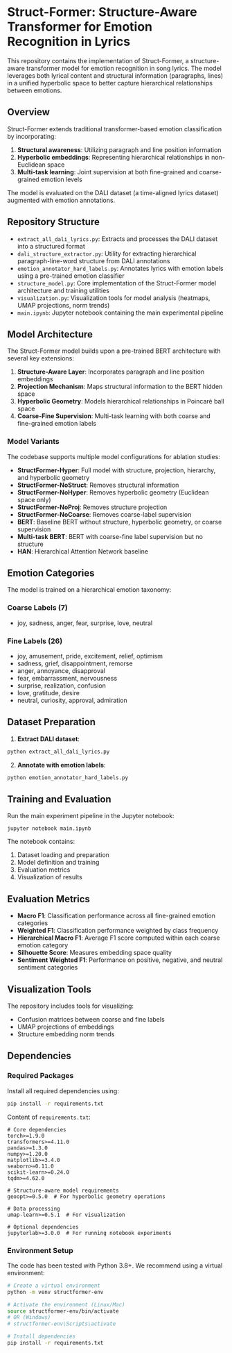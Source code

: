 # Struct-Former: Structure-Aware Transformer for Emotion Recognition in Lyrics

This repository contains the implementation of Struct-Former, a structure-aware transformer model for emotion recognition in song lyrics. The model leverages both lyrical content and structural information (paragraphs, lines) in a unified hyperbolic space to better capture hierarchical relationships between emotions.

## Overview

Struct-Former extends traditional transformer-based emotion classification by incorporating:

1. **Structural awareness**: Utilizing paragraph and line position information
2. **Hyperbolic embeddings**: Representing hierarchical relationships in non-Euclidean space
3. **Multi-task learning**: Joint supervision at both fine-grained and coarse-grained emotion levels

The model is evaluated on the DALI dataset (a time-aligned lyrics dataset) augmented with emotion annotations.

## Repository Structure

- `extract_all_dali_lyrics.py`: Extracts and processes the DALI dataset into a structured format
- `dali_structure_extractor.py`: Utility for extracting hierarchical paragraph-line-word structure from DALI annotations
- `emotion_annotator_hard_labels.py`: Annotates lyrics with emotion labels using a pre-trained emotion classifier
- `structure_model.py`: Core implementation of the Struct-Former model architecture and training utilities
- `visualization.py`: Visualization tools for model analysis (heatmaps, UMAP projections, norm trends)
- `main.ipynb`: Jupyter notebook containing the main experimental pipeline

## Model Architecture

The Struct-Former model builds upon a pre-trained BERT architecture with several key extensions:

1. **Structure-Aware Layer**: Incorporates paragraph and line position embeddings 
2. **Projection Mechanism**: Maps structural information to the BERT hidden space
3. **Hyperbolic Geometry**: Models hierarchical relationships in Poincaré ball space
4. **Coarse-Fine Supervision**: Multi-task learning with both coarse and fine-grained emotion labels

### Model Variants

The codebase supports multiple model configurations for ablation studies:

- **StructFormer-Hyper**: Full model with structure, projection, hierarchy, and hyperbolic geometry
- **StructFormer-NoStruct**: Removes structural information
- **StructFormer-NoHyper**: Removes hyperbolic geometry (Euclidean space only)
- **StructFormer-NoProj**: Removes structure projection
- **StructFormer-NoCoarse**: Removes coarse-label supervision
- **BERT**: Baseline BERT without structure, hyperbolic geometry, or coarse supervision
- **Multi-task BERT**: BERT with coarse-fine label supervision but no structure
- **HAN**: Hierarchical Attention Network baseline

## Emotion Categories

The model is trained on a hierarchical emotion taxonomy:

### Coarse Labels (7)
- joy, sadness, anger, fear, surprise, love, neutral

### Fine Labels (26)
- joy, amusement, pride, excitement, relief, optimism
- sadness, grief, disappointment, remorse
- anger, annoyance, disapproval
- fear, embarrassment, nervousness
- surprise, realization, confusion
- love, gratitude, desire
- neutral, curiosity, approval, admiration

## Dataset Preparation

1. **Extract DALI dataset**:
```python
python extract_all_dali_lyrics.py
```

2. **Annotate with emotion labels**:
```python
python emotion_annotator_hard_labels.py
```

## Training and Evaluation

Run the main experiment pipeline in the Jupyter notebook:
```
jupyter notebook main.ipynb
```

The notebook contains:
1. Dataset loading and preparation
2. Model definition and training
3. Evaluation metrics
4. Visualization of results

## Evaluation Metrics

- **Macro F1**: Classification performance across all fine-grained emotion categories
- **Weighted F1**: Classification performance weighted by class frequency
- **Hierarchical Macro F1**: Average F1 score computed within each coarse emotion category
- **Silhouette Score**: Measures embedding space quality
- **Sentiment Weighted F1**: Performance on positive, negative, and neutral sentiment categories

## Visualization Tools

The repository includes tools for visualizing:
- Confusion matrices between coarse and fine labels
- UMAP projections of embeddings
- Structure embedding norm trends

## Dependencies

### Required Packages
Install all required dependencies using:
```bash
pip install -r requirements.txt
```

Content of `requirements.txt`:
```
# Core dependencies
torch>=1.9.0
transformers>=4.11.0
pandas>=1.3.0
numpy>=1.20.0
matplotlib>=3.4.0
seaborn>=0.11.0
scikit-learn>=0.24.0
tqdm>=4.62.0

# Structure-aware model requirements
geoopt>=0.5.0  # For hyperbolic geometry operations

# Data processing
umap-learn>=0.5.1  # For visualization

# Optional dependencies
jupyterlab>=3.0.0  # For running notebook experiments
```

### Environment Setup
The code has been tested with Python 3.8+. We recommend using a virtual environment:
```bash
# Create a virtual environment
python -m venv structformer-env

# Activate the environment (Linux/Mac)
source structformer-env/bin/activate
# OR (Windows)
# structformer-env\Scripts\activate

# Install dependencies
pip install -r requirements.txt
```


